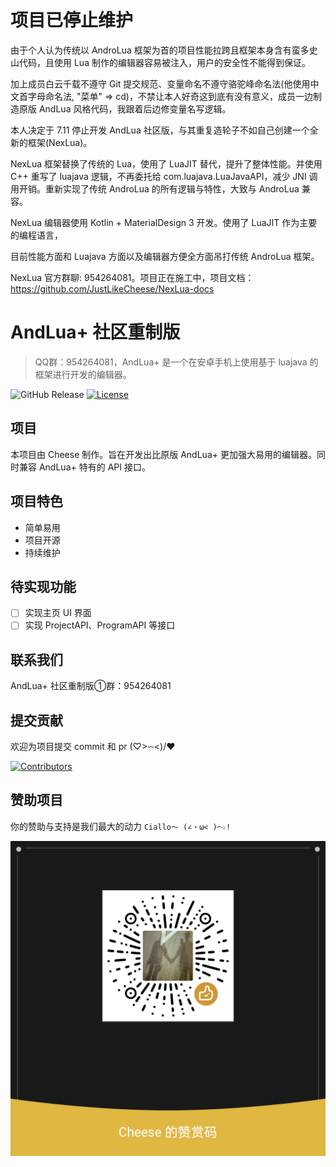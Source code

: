 # 项目已停止维护
由于个人认为传统以 AndroLua 框架为首的项目性能拉跨且框架本身含有蛮多史山代码，且使用 Lua 制作的编辑器容易被注入，用户的安全性不能得到保证。

加上成员白云千载不遵守 Git 提交规范、变量命名不遵守骆驼峰命名法(他使用中文首字母命名法, "菜单" => cd)，不禁让本人好奇这到底有没有意义，成员一边制造原版 AndLua 风格代码，我跟着后边修变量名写逻辑。

本人决定于 7.11 停止开发 AndLua 社区版，与其重复造轮子不如自己创建一个全新的框架(NexLua)。

NexLua 框架替换了传统的 Lua，使用了 LuaJIT 替代，提升了整体性能。并使用 C++ 重写了 luajava 逻辑，不再委托给 com.luajava.LuaJavaAPI，减少 JNI 调用开销。重新实现了传统 AndroLua 的所有逻辑与特性，大致与 AndroLua 兼容。

NexLua 编辑器使用 Kotlin + MaterialDesign 3 开发。使用了 LuaJIT 作为主要的编程语言，

目前性能方面和 Luajava 方面以及编辑器方便全方面吊打传统 AndroLua 框架。

NexLua 官方群聊: 954264081。项目正在施工中，项目文档：https://github.com/JustLikeCheese/NexLua-docs

# AndLua+ 社区重制版
> QQ群：954264081，AndLua+ 是一个在安卓手机上使用基于 luajava 的框架进行开发的编辑器。

![GitHub Release](https://img.shields.io/github/v/release/JustLikeCheese/AndLua)
[![License](https://img.shields.io/badge/license-MIT-blue.svg)](https://raw.githubusercontent.com/JustLikeCheese/AndLua/master/LICENSE)

## 项目

本项目由 Cheese 制作。旨在开发出比原版 AndLua+ 更加强大易用的编辑器。同时兼容 AndLua+ 特有的 API 接口。


## 项目特色

+ 简单易用
+ 项目开源
+ 持续维护

## 待实现功能

- [ ] 实现主页 UI 界面  
- [ ] 实现 ProjectAPI、ProgramAPI 等接口  

## 联系我们

AndLua+ 社区重制版①群：954264081

## 提交贡献

欢迎为项目提交 commit 和 pr (♡>𖥦\<)/♥

[![Contributors](https://contrib.rocks/image?repo=JustLikeCheese/AndLua)](https://github.com/JustLikeCheese/AndLua/graphs/contributors)

## 赞助项目

你的赞助与支持是我们最大的动力 ``Ciallo～ (∠・ω< )⌒☆!``

![Donation](https://raw.githubusercontent.com/JustLikeCheese/AndLua/main/res/drawable/donation.png)

